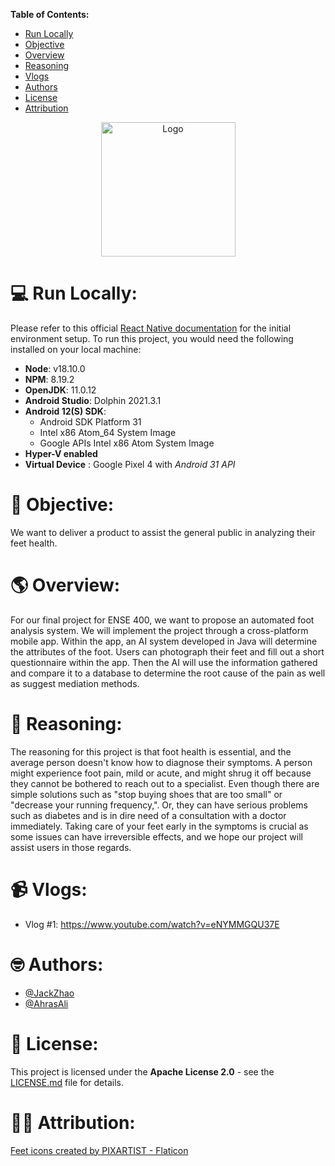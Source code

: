 <!-- TABLE OF CONTENTS -->
**Table of Contents:**  
  - <a href="#-run-locally">Run Locally</a>
  - <a href="#-objective">Objective</a>
  - <a href="#-overview">Overview</a>
  - <a href="#-reasoning">Reasoning</a>
  - <a href="#-vlogs">Vlogs</a>
  - <a href="#-authors">Authors</a>
  - <a href="#-license">License</a>
  - <a href="#-attribution">Attribution</a>
<div align="center">
  <a href="https://github.com/Decafoats/Achilles">
    <img src="https://drive.google.com/uc?id=1eOylrPWnAiKvhjGB07hEK3vgSTyZWScf" alt="Logo" width="215" height="215">
  </a>
</div>

# 💻 Run Locally:

Please refer to this official [React Native documentation](https://reactnative.dev/docs/environment-setup) for the initial environment setup. To run this project, you would need the following installed on your local machine:
- **Node**: v18.10.0
- **NPM**: 8.19.2
- **OpenJDK**: 11.0.12
- **Android Studio**: Dolphin 2021.3.1
- **Android 12(S) SDK**:
  - Android SDK Platform 31
  - Intel x86 Atom_64 System Image
  - Google APIs Intel x86 Atom System Image
- **Hyper-V enabled**
- **Virtual Device** : Google Pixel 4 with *Android 31 API*

# 🥅 Objective: 

We want to deliver a product to assist the general public in analyzing their feet health. 

# 🌎 Overview:

For our final project for ENSE 400, we want to propose an automated foot analysis system. We will implement the project through a cross-platform mobile app. Within the app, an AI system developed in Java will determine the attributes of the foot. Users can photograph their feet and fill out a short questionnaire within the app. Then the AI will use the information gathered and compare it to a database to determine the root cause of the pain as well as suggest mediation methods. 

# 🤔 Reasoning:

The reasoning for this project is that foot health is essential, and the average person doesn't know how to diagnose their symptoms. A person might experience foot pain, mild or acute, and might shrug it off because they cannot be bothered to reach out to a specialist. Even though there are simple solutions such as "stop buying shoes that are too small" or "decrease your running frequency,". Or, they can have serious problems such as diabetes and is in dire need of a consultation with a doctor immediately. Taking care of your feet early in the symptoms is crucial as some issues can have irreversible effects, and we hope our project will assist users in those regards.

# 📹 Vlogs:

- Vlog #1: https://www.youtube.com/watch?v=eNYMMGQU37E

# 🤓 Authors:

- [@JackZhao](https://github.com/Decafoats)
- [@AhrasAli](https://github.com/AhrasAli)

# 📃 License: 

This project is licensed under the **Apache License 2.0** - see the [LICENSE.md](LICENSE.md) file for details.

# 🤝🏻 Attribution:

<a href="https://www.flaticon.com/free-icons/feet" title="feet icons">Feet icons created by PIXARTIST - Flaticon</a>
